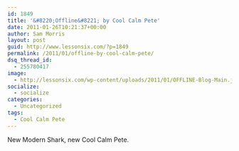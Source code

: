 ```yaml
---
id: 1849
title: '&#8220;Offline&#8221; by Cool Calm Pete'
date: 2011-01-26T10:21:37+00:00
author: Sam Morris
layout: post
guid: http://www.lessonsix.com/?p=1849
permalink: /2011/01/offline-by-cool-calm-pete/
dsq_thread_id:
  - 255780417
image:
  - http://lessonsix.com/wp-content/uploads/2011/01/OFFLINE-Blog-Main.jpg
socialize:
  - socialize
categories:
  - Uncategorized
tags:
  - Cool Calm Pete
---
```

New Modern Shark, new Cool Calm Pete. 

</object>